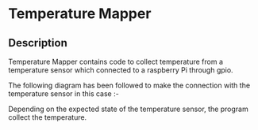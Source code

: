 # Temperature Mapper


 ## Description

Temperature Mapper contains code to collect temperature from a temperature sensor which connected to a raspberry Pi through gpio.

The following diagram has been followed to make the connection with the
temperature sensor in this case :-

Depending on the expected state of the temperature sensor, the program collect the temperature.